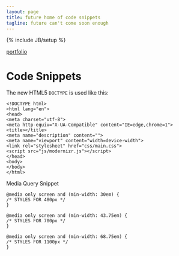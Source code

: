 ```yaml
---
layout: page
title: future home of code snippets
tagline: future can't come soon enough
---
```

{% include JB/setup %}

[portfolio](http://russgossett.com)

# Code Snippets

The new HTML5 `DOCTYPE` is used like this:


    <!DOCTYPE html>
    <html lang="en">
    <head>
    <meta charset="utf-8">
    <meta http-equiv="X-UA-Compatible" content="IE=edge,chrome=1">
    <title></title>
    <meta name="description" content="">
    <meta name="viewport" content="width=device-width">
    <link rel="stylesheet" href="css/main.css">
    <script src="js/modernizr.js"></script>
    </head>
    <body>
    </body>
    </html>


Media Query Snippet

    @media only screen and (min-width: 30em) {
    /* STYLES FOR 480px */
    }

    @media only screen and (min-width: 43.75em) {
    /* STYLES FOR 700px */
    }

    @media only screen and (min-width: 68.75em) {
    /* STYLES FOR 1100px */
    }





